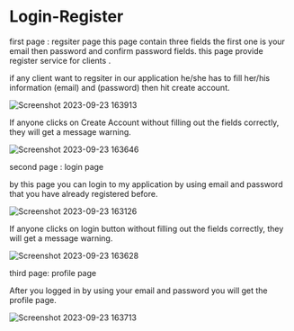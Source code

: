 # Login-Register

first page : regsiter page
this page contain three fields the first one is your email then password and confirm password fields.
this page provide register service for clients .

if any client want to regsiter in our application he/she has to fill her/his information (email) and (password) then hit create account.



![Screenshot 2023-09-23 163913](https://github.com/Laith-Alzbaidy/Login-Register/assets/127303429/3a890e0b-a5e6-4733-8ef6-607b555dc2bd)



If anyone clicks on Create Account without filling out the fields correctly, they will get a message warning.



![Screenshot 2023-09-23 163646](https://github.com/Laith-Alzbaidy/Login-Register/assets/127303429/83e2f878-d537-4f52-8590-f198f3924ac5)



second page : login page

by this page you can login to my application by using email and password that you have already registered before.



![Screenshot 2023-09-23 163126](https://github.com/Laith-Alzbaidy/Login-Register/assets/127303429/ebee541b-43eb-45d8-835b-bd155da068c9)



If anyone clicks on login button without filling out the fields correctly, they will get a message warning.



![Screenshot 2023-09-23 163628](https://github.com/Laith-Alzbaidy/Login-Register/assets/127303429/6492bb35-ed64-4003-9525-ddd22adc9e6c)


third page: profile page

After you logged in by using your email and password you will get the profile page.


![Screenshot 2023-09-23 163713](https://github.com/Laith-Alzbaidy/Login-Register/assets/127303429/d146505b-7806-4d04-bf68-efa328a7bb8a)

